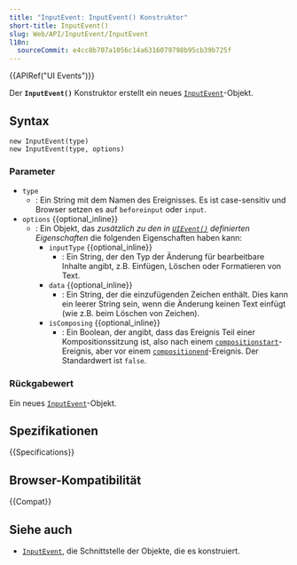 ```yaml
---
title: "InputEvent: InputEvent() Konstruktor"
short-title: InputEvent()
slug: Web/API/InputEvent/InputEvent
l10n:
  sourceCommit: e4cc8b707a1056c14a6316079798b95cb39b725f
---
```


{{APIRef("UI Events")}}

Der **`InputEvent()`** Konstruktor erstellt ein neues [`InputEvent`](/de/docs/Web/API/InputEvent)-Objekt.

## Syntax

```js-nolint
new InputEvent(type)
new InputEvent(type, options)
```

### Parameter

- `type`
  - : Ein String mit dem Namen des Ereignisses. Es ist case-sensitiv und Browser setzen es auf `beforeinput` oder `input`.
- `options` {{optional_inline}}
  - : Ein Objekt, das _zusätzlich zu den in [`UIEvent()`](/de/docs/Web/API/UIEvent/UIEvent) definierten Eigenschaften_ die folgenden Eigenschaften haben kann:
    - `inputType` {{optional_inline}}
      - : Ein String, der den Typ der Änderung für bearbeitbare Inhalte angibt, z.B. Einfügen, Löschen oder Formatieren von Text.
    - `data` {{optional_inline}}
      - : Ein String, der die einzufügenden Zeichen enthält. Dies kann ein leerer String sein, wenn die Änderung keinen Text einfügt (wie z.B. beim Löschen von Zeichen).
    - `isComposing` {{optional_inline}}
      - : Ein Boolean, der angibt, dass das Ereignis Teil einer Kompositionssitzung ist, also nach einem [`compositionstart`](/de/docs/Web/API/Element/compositionstart_event)-Ereignis, aber vor einem [`compositionend`](/de/docs/Web/API/Element/compositionend_event)-Ereignis. Der Standardwert ist `false`.

### Rückgabewert

Ein neues [`InputEvent`](/de/docs/Web/API/InputEvent)-Objekt.

## Spezifikationen

{{Specifications}}

## Browser-Kompatibilität

{{Compat}}

## Siehe auch

- [`InputEvent`](/de/docs/Web/API/InputEvent), die Schnittstelle der Objekte, die es konstruiert.
